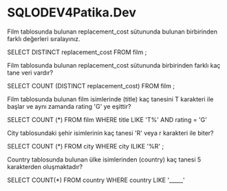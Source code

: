 # SQLODEV4Patika.Dev

Film tablosunda bulunan replacement_cost sütununda bulunan birbirinden farklı değerleri sıralayınız.

SELECT DISTINCT replacement_cost FROM film ;



Film tablosunda bulunan replacement_cost sütununda birbirinden farklı kaç tane veri vardır?

SELECT COUNT (DISTINCT replacement_cost) FROM film ;


Film tablosunda bulunan film isimlerinde (title) kaç tanesini T karakteri ile başlar ve aynı zamanda rating 'G' ye eşittir?


SELECT COUNT (*) FROM film 
WHERE title LIKE 'T%' AND rating = 'G'


City tablosundaki şehir isimlerinin kaç tanesi 'R' veya r karakteri ile biter?

SELECT COUNT (*) FROM city 
WHERE city ILIKE '%R' ;


Country tablosunda bulunan ülke isimlerinden (country) kaç tanesi 5 karakterden oluşmaktadır?

SELECT COUNT(*) FROM country 
WHERE country LIKE '_____'
